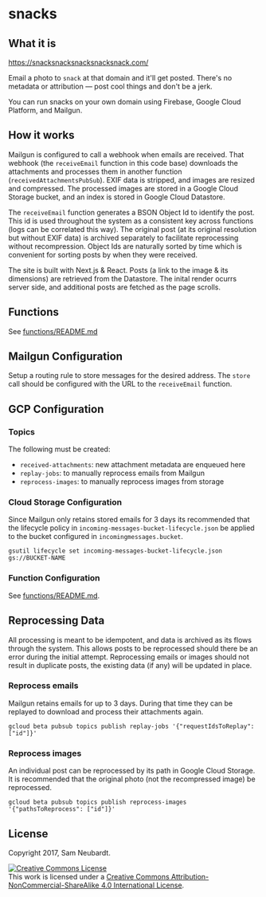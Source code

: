 # snacks

## What it is
https://snacksnacksnacksnacksnack.com/

Email a photo to `snack` at that domain and it'll get posted.
There's no metadata or attribution — post cool things and don't be a jerk.

You can run snacks on your own domain using Firebase, Google Cloud Platform, and Mailgun.

## How it works

Mailgun is configured to call a webhook when emails are received.
That webhook (the `receiveEmail` function in this code base) downloads the attachments and processes them in another function (`receivedAttachmentsPubSub`).
EXIF data is stripped, and images are resized and compressed.
The processed images are stored in a Google Cloud Storage bucket, and an index is stored in Google Cloud Datastore.

The `receiveEmail` function generates a BSON Object Id to identify the post.
This id is used throughout the system as a consistent key across functions (logs can be correlated this way).
The original post (at its original resolution but without EXIF data) is archived separately to facilitate reprocessing without recompression.
Object Ids are naturally sorted by time which is convenient for sorting posts by when they were received.

The site is built with Next.js & React.
Posts (a link to the image & its dimensions) are retrieved from the Datastore.
The inital render ocurrs server side, and additional posts are fetched as the page scrolls.

## Functions
See [functions/README.md](functions/README.md)

## Mailgun Configuration
Setup a routing rule to store messages for the desired address.
The `store` call should be configured with the URL to the `receiveEmail` function.

## GCP Configuration

### Topics
The following must be created:
* `received-attachments`: new attachment metadata are enqueued here
* `replay-jobs`: to manually reprocess emails from Mailgun
* `reprocess-images`: to manually reprocess images from storage

### Cloud Storage Configuration
Since Mailgun only retains stored emails for 3 days its recommended that the lifecycle policy in `incoming-messages-bucket-lifecycle.json` be applied to the bucket configured in `incomingmessages.bucket`.

```
gsutil lifecycle set incoming-messages-bucket-lifecycle.json gs://BUCKET-NAME
```

### Function Configuration
See [functions/README.md](functions/README.md#function-configuration).

## Reprocessing Data
All processing is meant to be idempotent, and data is archived as its flows through the system.
This allows posts to be reprocessed should there be an error during the initial attempt.
Reprocessing emails or images should not result in duplicate posts, the existing data (if any) will be updated in place.

### Reprocess emails
Mailgun retains emails for up to 3 days.
During that time they can be replayed to download and process their attachments again.

`gcloud beta pubsub topics publish replay-jobs '{"requestIdsToReplay": ["id"]}'`

### Reprocess images
An individual post can be reprocessed by its path in Google Cloud Storage.
It is recommended that the original photo (not the recompressed image) be reprocessed.

`gcloud beta pubsub topics publish reprocess-images '{"pathsToReprocess": ["id"]}'`

## License
Copyright 2017, Sam Neubardt.

<a rel="license" href="http://creativecommons.org/licenses/by-nc-sa/4.0/"><img alt="Creative Commons License" style="border-width:0" src="https://i.creativecommons.org/l/by-nc-sa/4.0/88x31.png" /></a><br />This work is licensed under a <a rel="license" href="http://creativecommons.org/licenses/by-nc-sa/4.0/">Creative Commons Attribution-NonCommercial-ShareAlike 4.0 International License</a>.

